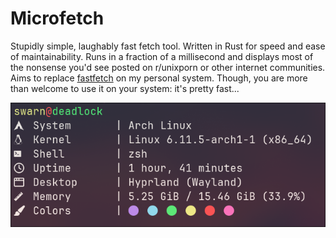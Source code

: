 # Microfetch

Stupidly simple, laughably fast fetch tool. Written in Rust for speed and ease of maintainability. Runs in a fraction of a millisecond and displays most of the nonsense you'd see posted on r/unixporn or other internet communities. Aims to replace [fastfetch](https://github.com/fastfetch-cli/fastfetch) on my personal system. Though, you are more than welcome to use it on your system: it's pretty fast...

![](./.assets/show.png)
